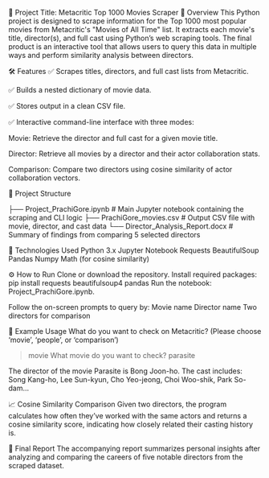 🧠 Project Title: Metacritic Top 1000 Movies Scraper
🎯 Overview
This Python project is designed to scrape information for the Top 1000 most popular movies from Metacritic's "Movies of All Time" list. It extracts each movie's title, director(s), and full cast using Python’s web scraping tools. The final product is an interactive tool that allows users to query this data in multiple ways and perform similarity analysis between directors.

🛠️ Features
✅ Scrapes titles, directors, and full cast lists from Metacritic.

✅ Builds a nested dictionary of movie data.

✅ Stores output in a clean CSV file.

✅ Interactive command-line interface with three modes:

Movie: Retrieve the director and full cast for a given movie title.

Director: Retrieve all movies by a director and their actor collaboration stats.

Comparison: Compare two directors using cosine similarity of actor collaboration vectors.

📂 Project Structure

├── Project_PrachiGore.ipynb          # Main Jupyter notebook containing the scraping and CLI logic
├── PrachiGore_movies.csv             # Output CSV file with movie, director, and cast data
└── Director_Analysis_Report.docx     # Summary of findings from comparing 5 selected directors

📌 Technologies Used
Python 3.x
Jupyter Notebook
Requests
BeautifulSoup
Pandas
Numpy
Math (for cosine similarity)

⚙️ How to Run
Clone or download the repository.
Install required packages:
pip install requests beautifulsoup4 pandas
Run the notebook: Project_PrachiGore.ipynb.

Follow the on-screen prompts to query by:
Movie name
Director name
Two directors for comparison

🧪 Example Usage
What do you want to check on Metacritic? (Please choose ‘movie’, ‘people’, or ‘comparison’)
> movie
What movie do you want to check?
> parasite

The director of the movie Parasite is Bong Joon-ho.
The cast includes: Song Kang-ho, Lee Sun-kyun, Cho Yeo-jeong, Choi Woo-shik, Park So-dam...

📈 Cosine Similarity Comparison
Given two directors, the program calculates how often they’ve worked with the same actors and returns a cosine similarity score, indicating how closely related their casting history is.

🧾 Final Report
The accompanying report summarizes personal insights after analyzing and comparing the careers of five notable directors from the scraped dataset.
